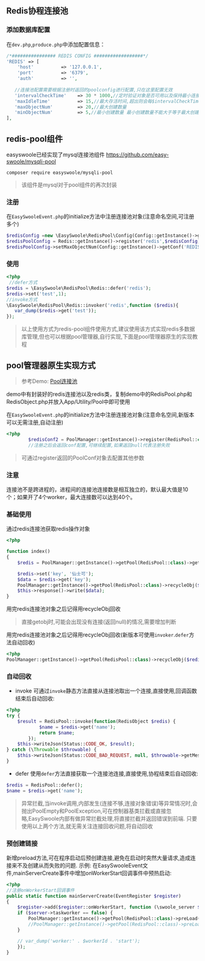 ## Redis协程连接池

### 添加数据库配置
在`dev.php`,`produce.php`中添加配置信息：
```php
/*################ REDIS CONFIG ##################*/
'REDIS' => [
    'host'          => '127.0.0.1',
    'port'          => '6379',
    'auth'          => '',
    
   //连接池配置需要根据注册时返回的poolconfig进行配置,只在这里配置无效
   'intervalCheckTime'    => 30 * 1000,//定时验证对象是否可用以及保持最小连接的间隔时间
   'maxIdleTime'          => 15,//最大存活时间,超出则会每$intervalCheckTime/1000秒被释放
   'maxObjectNum'         => 20,//最大创建数量
   'minObjectNum'         => 5,//最小创建数量 最小创建数量不能大于等于最大创建
],
```
## redis-pool组件

easyswoole已经实现了mysql连接池组件 https://github.com/easy-swoole/mysqli-pool
```
composer require easyswoole/mysqli-pool
```
> 该组件是mysql对于pool组件的再次封装

### 注册
在```EasySwooleEvent.php```的initialize方法中注册连接池对象(注意命名空间,可注册多个)
```php
$redisConfig =new \EasySwoole\RedisPool\Config(Config::getInstance()->getConf('REDIS'));
$redisPoolConfig = Redis::getInstance()->register('redis',$redisConfig);
$redisPoolConfig->setMaxObjectNum(Config::getInstance()->getConf('REDIS.maxObjectNum'));
```
### 使用
```php
<?php
 //defer方式
$redis = \EasySwoole\RedisPool\Redis::defer('redis');
$redis->set('test',1);
//invoke方式
\EasySwoole\RedisPool\Redis::invoker('redis',function ($redis){
   var_dump($redis->get('test'));
});
```
> 以上使用方式为redis-pool组件使用方式,建议使用该方式实现redis多数据库管理,但也可以根据pool管理器,自行实现,下面是pool管理器原生的实现教程

## pool管理器原生实现方式

> 参考Demo: [Pool连接池](https://github.com/easy-swoole/demo/tree/3.x-pool)

demo中有封装好的redis连接池以及redis类，复制demo中的RedisPool.php和RedisObject.php并放入App/Utility/Pool中即可使用

在```EasySwooleEvent.php```的initialize方法中注册连接池对象(注意命名空间,新版本可以无需注册,自动注册)
```php
<?php
        $redisConf2 = PoolManager::getInstance()->register(RedisPool::class, Config::getInstance()->getConf('REDIS.POOL_MAX_NUM'));
        //注册之后会返回conf配置,可继续配置,如果返回null代表注册失败
```
> 可通过register返回的PoolConf对象去配置其他参数


### 注意
连接池不是跨进程的，进程间的连接池连接数是相互独立的，默认最大值是10个；如果开了4个worker，最大连接数可以达到40个。


### 基础使用

通过redis连接池获取redis操作对象

```php
<?php

function index()
{
    $redis = PoolManager::getInstance()->getPool(RedisPool::class)->getObj();

    $redis->set('key', '仙士可');
    $data = $redis->get('key');
    PoolManager::getInstance()->getPool(RedisPool::class)->recycleObj($redis);
    $this->response()->write($data);
}
```
用完redis连接池对象之后记得用recycleObj回收
> 直接getobj时,可能会出现没有连接(返回null)的情况,需要增加判断  

用完redis连接池对象之后记得用recycleObj回收(新版本可使用`invoker`.`defer`方法自动回收)

```php
<?php
PoolManager::getInstance()->getPool(RedisPool::class)->recycleObj($redis);
```

### 自动回收
* invoke
可通过`invoke`静态方法直接从连接池取出一个连接,直接使用,回调函数结束后自动回收:
```php
<?php
try {
    $result = RedisPool::invoke(function(RedisObject $redis) {
            $name = $redis->get('name');
            return $name;
        });
    $this->writeJson(Status::CODE_OK, $result);
} catch (\Throwable $throwable) {
    $this->writeJson(Status::CODE_BAD_REQUEST, null, $throwable->getMessage());
}
```
* defer
使用`defer`方法直接获取一个连接池连接,直接使用,协程结束后自动回收:
````php
$redis = RedisPool::defer();
$name = $redis->get('name');
````
> 异常拦截,当invoke调用,内部发生(连接不够,连接对象错误)等异常情况时,会抛出PoolEmpty和PoolException,可在控制器基类拦截或直接忽略,EasySwoole内部有做异常拦截处理,将直接拦截并返回错误到前端.
> 只要使用以上两个方法,就无需关注连接回收问题,将自动回收

### 预创建链接
新增preload方法,可在程序启动后预创建连接,避免在启动时突然大量请求,造成连接来不及创建从而失败的问题.
示例:
在EasySwooleEvent文件,mainServerCreate事件中增加onWorkerStart回调事件中预热启动:
```php
<?php
//注册onWorkerStart回调事件
public static function mainServerCreate(EventRegister $register)
{
    $register->add($register::onWorkerStart, function (\swoole_server $server, int $workerId) {
    if ($server->taskworker == false) {
        PoolManager::getInstance()->getPool(RedisPool::class)->preLoad(1);
        //PoolManager::getInstance()->getPool(RedisPool::class)->preLoad(预创建数量,必须小于连接池最大数量);
    }

    // var_dump('worker:' . $workerId . 'start');
    });
}
```

